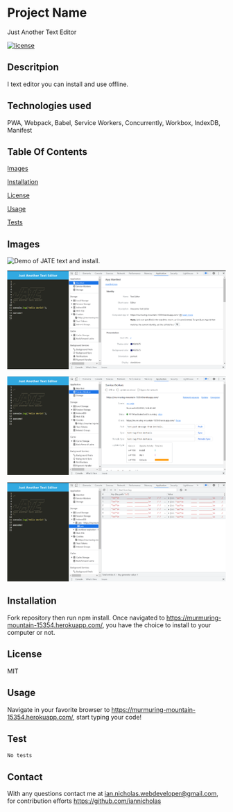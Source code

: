   # Project Name
  Just Another Text Editor

  [![license](https://img.shields.io/badge/License-MIT-yellow.svg)](https://opensource.org/licenses/MIT)
  
  ## Descritpion
  I text editor you can install and use offline.

  ## Technologies used
  PWA, Webpack, Babel, Service Workers, Concurrently, Workbox, IndexDB, Manifest

  ## Table Of Contents
  [Images](#images)

  [Installation](#installation)

  [License](#license)

  [Usage](#usage)

  [Tests](#test)

  ## Images
  ![Demo of JATE text and install.](./assets/texteditor.gif)

  ![Demo of JATE text and install.](./assets/manifest.PNG)

  ![Demo of JATE text and install.](./assets/serviceworker.PNG)

  ![Demo of JATE text and install.](./assets/idb.PNG)
  ## Installation

  Fork repository then run npm install. Once navigated to https://murmuring-mountain-15354.herokuapp.com/, you have the choice to install to your computer or not.

  ## License
  MIT

  ## Usage
  Navigate in your favorite browser to https://murmuring-mountain-15354.herokuapp.com/, start typing your code!
  
  ## Test
  ~~~
  No tests
  ~~~

  ## Contact
  With any questions contact me at <ian.nicholas.webdeveloper@gmail.com>, for contribution efforts <https://github.com/iannicholas>